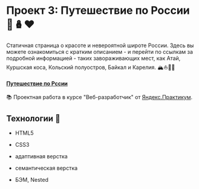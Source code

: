 # Проект 3: Путешествие по России 🚂🪆❤

 Статичная страница о красоте и невероятной широте России. Здесь вы можете ознакомиться с кратким описанием - и перейти по ссылкам за подробной информацией - таких завораживающих мест, как Атай, Куршская коса, Кольский полуостров, Байкал и Карелия. 🏔⛵🌲🌊
 
 #### [Путешествие по Рссии](https://spheno.github.io/russian-travel/)

 📚 Проектная работа в курсе "Веб-разработчик" от [Яндекс.Практикум](https://praktikum.yandex.ru/web/?utm_source=google&utm_medium=cpc&utm_campaign=Google_Search_DS_Smart&utm_content=%7Badgroupid%7D&utm_term=%7Bkeyword%7D&gclid=EAIaIQobChMIufz4yPqv7wIVgu5RCh2kqgeNEAAYASAAEgL79PD_BwE).

 ## Технологии 🔨

- HTML5
- CSS3
- адаптивная верстка
- семантическая верстка

- БЭМ, Nested